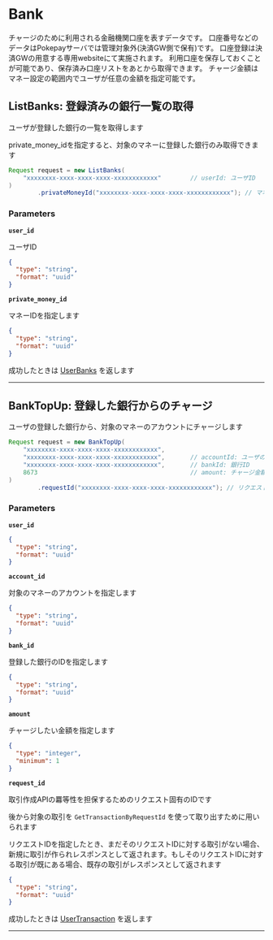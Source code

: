 # Bank
チャージのために利用される金融機関口座を表すデータです。
口座番号などのデータはPokepayサーバでは管理対象外(決済GW側で保有)です。
口座登録は決済GWの用意する専用websiteにて実施されます。
利用口座を保存しておくことが可能であり、保存済み口座リストをあとから取得できます。
チャージ金額はマネー設定の範囲内でユーザが任意の金額を指定可能です。



<a name="list-banks"></a>
## ListBanks: 登録済みの銀行一覧の取得
ユーザが登録した銀行の一覧を取得します

private_money_idを指定すると、対象のマネーに登録した銀行のみ取得できます

```java
Request request = new ListBanks(
    "xxxxxxxx-xxxx-xxxx-xxxx-xxxxxxxxxxxx"        // userId: ユーザID
)
        .privateMoneyId("xxxxxxxx-xxxx-xxxx-xxxx-xxxxxxxxxxxx"); // マネーIDを指定します

```



### Parameters
**`user_id`** 
  

ユーザID

```json
{
  "type": "string",
  "format": "uuid"
}
```

**`private_money_id`** 
  

マネーIDを指定します

```json
{
  "type": "string",
  "format": "uuid"
}
```



成功したときは
[UserBanks](./responses.md#user-banks)
を返します



---


<a name="bank-top-up"></a>
## BankTopUp: 登録した銀行からのチャージ
ユーザの登録した銀行から、対象のマネーのアカウントにチャージします

```java
Request request = new BankTopUp(
    "xxxxxxxx-xxxx-xxxx-xxxx-xxxxxxxxxxxx",
    "xxxxxxxx-xxxx-xxxx-xxxx-xxxxxxxxxxxx",       // accountId: ユーザのアカウント
    "xxxxxxxx-xxxx-xxxx-xxxx-xxxxxxxxxxxx",       // bankId: 銀行ID
    8673                                          // amount: チャージ金額
)
        .requestId("xxxxxxxx-xxxx-xxxx-xxxx-xxxxxxxxxxxx"); // リクエストID

```



### Parameters
**`user_id`** 
  


```json
{
  "type": "string",
  "format": "uuid"
}
```

**`account_id`** 
  

対象のマネーのアカウントを指定します

```json
{
  "type": "string",
  "format": "uuid"
}
```

**`bank_id`** 
  

登録した銀行のIDを指定します

```json
{
  "type": "string",
  "format": "uuid"
}
```

**`amount`** 
  

チャージしたい金額を指定します

```json
{
  "type": "integer",
  "minimum": 1
}
```

**`request_id`** 
  

取引作成APIの羃等性を担保するためのリクエスト固有のIDです

後から対象の取引を `GetTransactionByRequestId` を使って取り出すために用いられます

リクエストIDを指定したとき、まだそのリクエストIDに対する取引がない場合、新規に取引が作られレスポンスとして返されます。もしそのリクエストIDに対する取引が既にある場合、既存の取引がレスポンスとして返されます

```json
{
  "type": "string",
  "format": "uuid"
}
```



成功したときは
[UserTransaction](./responses.md#user-transaction)
を返します



---




